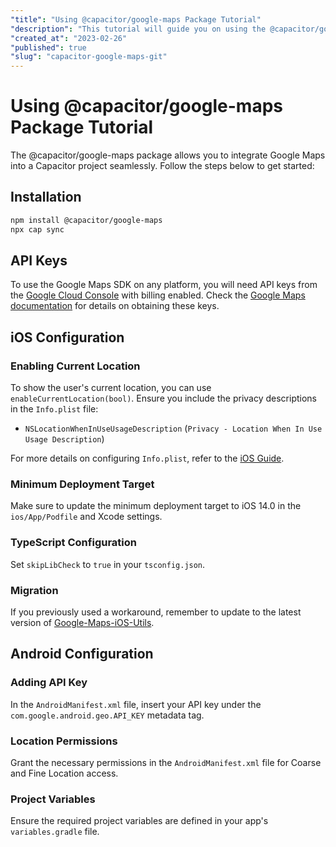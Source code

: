 ```yaml
---
"title": "Using @capacitor/google-maps Package Tutorial"
"description": "This tutorial will guide you on using the @capacitor/google-maps package in your Capacitor project."
"created_at": "2023-02-26"
"published": true
"slug": "capacitor-google-maps-git"
---
```


# Using @capacitor/google-maps Package Tutorial

The @capacitor/google-maps package allows you to integrate Google Maps into a Capacitor project seamlessly. Follow the steps below to get started:

## Installation

```bash
npm install @capacitor/google-maps
npx cap sync
```

## API Keys

To use the Google Maps SDK on any platform, you will need API keys from the [Google Cloud Console](https://console.cloud.google.com) with billing enabled. Check the [Google Maps documentation](https://developers.google.com/maps/documentation/android-sdk/overview) for details on obtaining these keys.

## iOS Configuration

### Enabling Current Location

To show the user's current location, you can use `enableCurrentLocation(bool)`. Ensure you include the privacy descriptions in the `Info.plist` file:

- `NSLocationWhenInUseUsageDescription` (`Privacy - Location When In Use Usage Description`)

For more details on configuring `Info.plist`, refer to the [iOS Guide](https://capacitorjs.com/docs/ios).

### Minimum Deployment Target

Make sure to update the minimum deployment target to iOS 14.0 in the `ios/App/Podfile` and Xcode settings.

### TypeScript Configuration

Set `skipLibCheck` to `true` in your `tsconfig.json`.

### Migration

If you previously used a workaround, remember to update to the latest version of [Google-Maps-iOS-Utils](https://github.com/googlemaps/google-maps-ios-utils).

## Android Configuration

### Adding API Key

In the `AndroidManifest.xml` file, insert your API key under the `com.google.android.geo.API_KEY` metadata tag.

### Location Permissions

Grant the necessary permissions in the `AndroidManifest.xml` file for Coarse and Fine Location access.

### Project Variables

Ensure the required project variables are defined in your app's `variables.gradle` file.

```

```